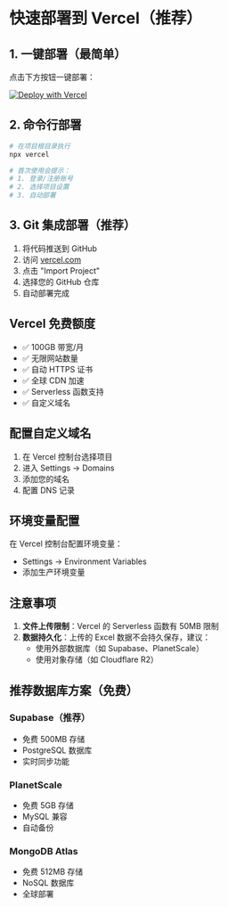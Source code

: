 # 快速部署到 Vercel（推荐）

## 1. 一键部署（最简单）

点击下方按钮一键部署：

[![Deploy with Vercel](https://vercel.com/button)](https://vercel.com/new)

## 2. 命令行部署

```bash
# 在项目根目录执行
npx vercel

# 首次使用会提示：
# 1. 登录/注册账号
# 2. 选择项目设置
# 3. 自动部署
```

## 3. Git 集成部署（推荐）

1. 将代码推送到 GitHub
2. 访问 [vercel.com](https://vercel.com)
3. 点击 "Import Project"
4. 选择您的 GitHub 仓库
5. 自动部署完成

## Vercel 免费额度

- ✅ 100GB 带宽/月
- ✅ 无限网站数量
- ✅ 自动 HTTPS 证书
- ✅ 全球 CDN 加速
- ✅ Serverless 函数支持
- ✅ 自定义域名

## 配置自定义域名

1. 在 Vercel 控制台选择项目
2. 进入 Settings → Domains
3. 添加您的域名
4. 配置 DNS 记录

## 环境变量配置

在 Vercel 控制台配置环境变量：
- Settings → Environment Variables
- 添加生产环境变量

## 注意事项

1. **文件上传限制**：Vercel 的 Serverless 函数有 50MB 限制
2. **数据持久化**：上传的 Excel 数据不会持久保存，建议：
   - 使用外部数据库（如 Supabase、PlanetScale）
   - 使用对象存储（如 Cloudflare R2）

## 推荐数据库方案（免费）

### Supabase（推荐）
- 免费 500MB 存储
- PostgreSQL 数据库
- 实时同步功能

### PlanetScale
- 免费 5GB 存储
- MySQL 兼容
- 自动备份

### MongoDB Atlas
- 免费 512MB 存储
- NoSQL 数据库
- 全球部署
